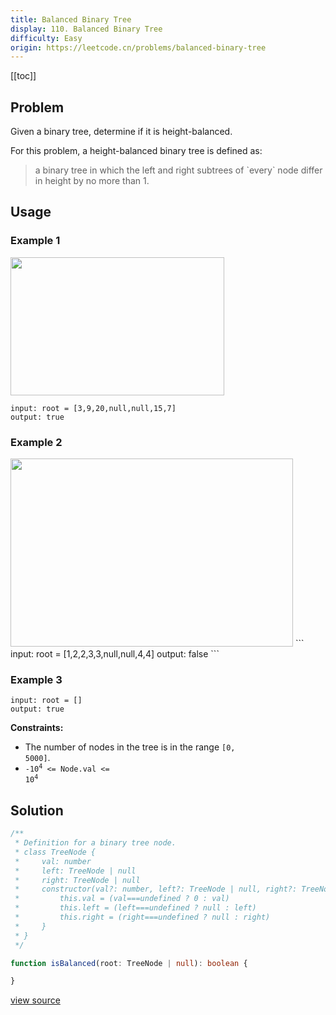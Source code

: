 ```yaml
---
title: Balanced Binary Tree
display: 110. Balanced Binary Tree
difficulty: Easy
origin: https://leetcode.cn/problems/balanced-binary-tree
---
```


[[toc]]

## Problem

Given a binary tree, determine if it is height-balanced.

For this problem, a height-balanced binary tree is defined as:

<blockquote>
a binary tree in which the left and right subtrees of `every` node differ in height by no more than 1.
</blockquote>

## Usage

### Example 1

<img alt="" src="https://assets.leetcode.com/uploads/2020/10/06/balance_1.jpg" style="width: 342px; height: 221px;" />

```
input: root = [3,9,20,null,null,15,7]
output: true
```

### Example 2
<img alt="" src="https://assets.leetcode.com/uploads/2020/10/06/balance_2.jpg" style="width: 452px; height: 301px;" />
```
input: root = [1,2,2,3,3,null,null,4,4]
output: false
```

### Example 3

```
input: root = []
output: true
```


**Constraints:**

- The number of nodes in the tree is in the range <code>[0, 5000]</code>.
- <code>-10<sup>4</sup> &lt;= Node.val &lt;= 10<sup>4</sup></code>


## Solution

```ts
/**
 * Definition for a binary tree node.
 * class TreeNode {
 *     val: number
 *     left: TreeNode | null
 *     right: TreeNode | null
 *     constructor(val?: number, left?: TreeNode | null, right?: TreeNode | null) {
 *         this.val = (val===undefined ? 0 : val)
 *         this.left = (left===undefined ? null : left)
 *         this.right = (right===undefined ? null : right)
 *     }
 * }
 */

function isBalanced(root: TreeNode | null): boolean {

}
```

[view source](https://leetcode.cn/problems/balanced-binary-tree)
